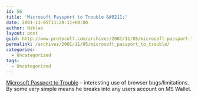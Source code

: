 ```yaml
---
id: 56
title: 'Microsoft Passport to Trouble &#8211;'
date: 2001-11-05T11:29:11+00:00
author: Niklas
layout: post
guid: http://www.protocol7.com/archives/2001/11/05/microsoft-passport-to-trouble/
permalink: /archives/2001/11/05/microsoft_passport_to_trouble/
categories:
  - Uncategorized
tags:
  - Uncategorized
---
```

<div class='microid-e16c905525f17c312bac6f417410e7888660c5cd'>
  <p>
    <a href="http://alive.znep.com/~marcs/passport/">Microsoft Passport to Trouble</a> &#8211; interesting use of browser bugs/limitations. By some very simple means he breaks into any users account on MS Wallet.
  </p>
</div>